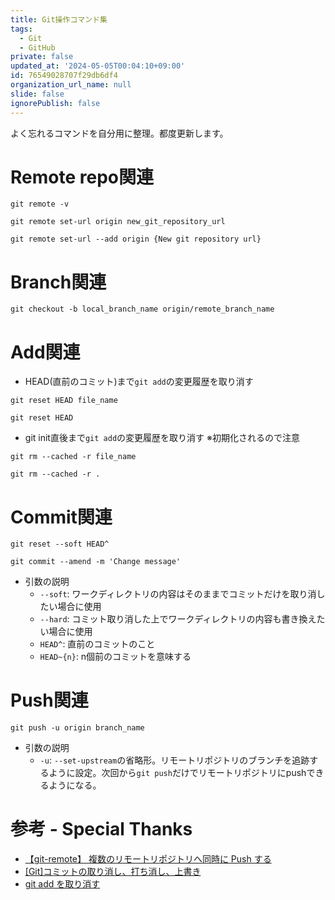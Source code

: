 ```yaml
---
title: Git操作コマンド集
tags:
  - Git
  - GitHub
private: false
updated_at: '2024-05-05T00:04:10+09:00'
id: 76549028707f29db6df4
organization_url_name: null
slide: false
ignorePublish: false
---
```

よく忘れるコマンドを自分用に整理。都度更新します。

# Remote repo関連
```bash: 登録されているリモートリポジトリを確認
git remote -v
```

```bash: originのURLを変更
git remote set-url origin new_git_repository_url
```

```bash: originにリポジトリURLを追加
git remote set-url --add origin {New git repository url}
```

# Branch関連
```bash: remote branchを元にlocal branchを作成
git checkout -b local_branch_name origin/remote_branch_name
```

# Add関連
- HEAD(直前のコミット)まで`git add`の変更履歴を取り消す

```bash: 特定のファイルのみ取り消し
git reset HEAD file_name
```

```bash: 全てのファイルを取り消し
git reset HEAD
```

- git init直後まで`git add`の変更履歴を取り消す ※初期化されるので注意

```bash: 特定のファイルのみ取り消し
git rm --cached -r file_name
```

```bash: 全でのファイルを取り消し
git rm --cached -r .
```

# Commit関連
```bash: 直前のコミットを取り消し
git reset --soft HEAD^
```

```bash: 直前のコミットメッセージ変更
git commit --amend -m 'Change message'
```

- 引数の説明
  - `--soft`: ワークディレクトリの内容はそのままでコミットだけを取り消したい場合に使用
  - `--hard`: コミット取り消した上でワークディレクトリの内容も書き換えたい場合に使用
  - `HEAD^`: 直前のコミットのこと
  - `HEAD~{n}`: n個前のコミットを意味する

# Push関連
```bash: Push便利コマンド
git push -u origin branch_name
```
- 引数の説明
  - `-u`: `--set-upstream`の省略形。リモートリポジトリのブランチを追跡するように設定。次回から`git push`だけでリモートリポジトリにpushできるようになる。


# 参考 - Special Thanks
- [【git-remote】 複数のリモートリポジトリへ同時に Push する](https://www.coppla-note.net/posts/git-multi-remotes/)
- [[Git]コミットの取り消し、打ち消し、上書き](https://qiita.com/shuntaro_tamura/items/06281261d893acf049ed)
- [git add を取り消す](https://qiita.com/yukure/items/89562e5eb1d03995dc5b)

